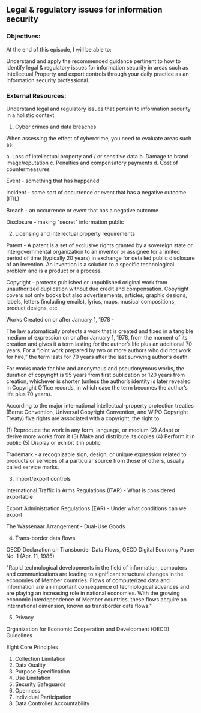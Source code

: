 ## Legal & regulatory issues for information security


### Objectives:

At the end of this episode, I will be able to:

Understand and apply the recommended guidance pertinent to how to identify
legal & regulatory issues for information security in areas such as Intellectual
Property and export controls through your daily practice as an information
security professional.


### External Resources:

Understand legal and regulatory issues that pertain to information security in
a holistic context


  1. Cyber crimes and data breaches

When assessing the effect of cybercrime, you need to evaluate areas such as:

 a. Loss of intellectual property and / or sensitive data
 b. Damage to brand image/reputation
 c. Penalties and compensatory payments
 d. Cost of countermeasures

 Event - something that has happened

 Incident - some sort of occurrence or event that has a negative outcome (ITIL)

 Breach - an occurrence or event that has a negative outcome

 Disclosure - making "secret" information public


  2. Licensing and intellectual property requirements

 Patent - A patent is a set of exclusive rights granted by a sovereign state or
 intergovernmental organization to an inventor or assignee for a limited period
 of time (typically 20 years) in exchange for detailed public disclosure of an
 invention. An invention is a solution to a specific technological problem and
 is a product or a process.

 Copyright - protects published or unpublished original work from unauthorized
 duplication without due credit and compensation. Copyright covers not only books
 but also advertisements, articles, graphic designs, labels, letters
 (including emails), lyrics, maps, musical compositions, product designs, etc.


Works Created on or after January 1, 1978 -

The law automatically protects a work that is created and fixed in a tangible
medium of expression on or after January 1, 1978, from the moment of its creation
and gives it a term lasting for the author’s life plus an additional 70 years.
For a “joint work prepared by two or more authors who did not work for hire,” the
term lasts for 70 years after the last surviving author’s death.

For works made for hire and anonymous and pseudonymous works, the duration of
copyright is 95 years from first publication or 120 years from creation, whichever
is shorter (unless the author’s identity is later revealed in Copyright Office
records, in which case the term becomes the author’s life plus 70 years).


According to the major international intellectual-property protection treaties
(Berne Convention, Universal Copyright Convention, and WIPO Copyright Treaty)
five rights are associated with a copyright, the right to:

(1) Reproduce the work in any form, language, or medium
(2) Adapt or derive more works from it
(3) Make and distribute its copies
(4) Perform it in public
(5) Display or exhibit it in public

 Trademark - a recognizable sign, design, or unique expression related to
 products or services of a particular source from those of others, usually
 called service marks.


  3. Import/export controls

 International Traffic in Arms Regulations (ITAR) - What is considered exportable

 Export Administration Regulations (EAR) - Under what conditions can we export

 The Wassenaar Arrangement - Dual-Use Goods


  4. Trans-border data flows

OECD Declaration on Transborder Data Flows, OECD Digital Economy Paper
No. 1 (Apr. 11, 1985)

"Rapid technological developments in the field of information, computers and
communications are leading to significant structural changes in the economies of
Member countries. Flows of computerized data and information are an important
consequence of technological advances and are playing an increasing role in
national economies. With the growing economic interdependence of Member
countries, these flows acquire an international dimension, known as transborder
data flows."


  5. Privacy

Organization for Economic Cooperation and Development (OECD) Guidelines

 Eight Core Principles

  1. Collection Limitation
  2. Data Quality
  3. Purpose Specification
  4. Use Limitation
  5. Security Safeguards
  6. Openness
  7. Individual Participation
  8. Data Controller Accountability
